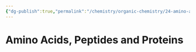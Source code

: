 ```yaml
---
{"dg-publish":true,"permalink":"/chemistry/organic-chemistry/24-amino-acids-peptides-and-proteins/","dgHomeLink":true,"dgPassFrontmatter":true}
---
```


# Amino Acids, Peptides and Proteins
